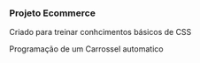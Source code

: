 ### Projeto Ecommerce

Criado para treinar conhcimentos básicos de CSS 

Programação de um Carrossel automatico
 
 
